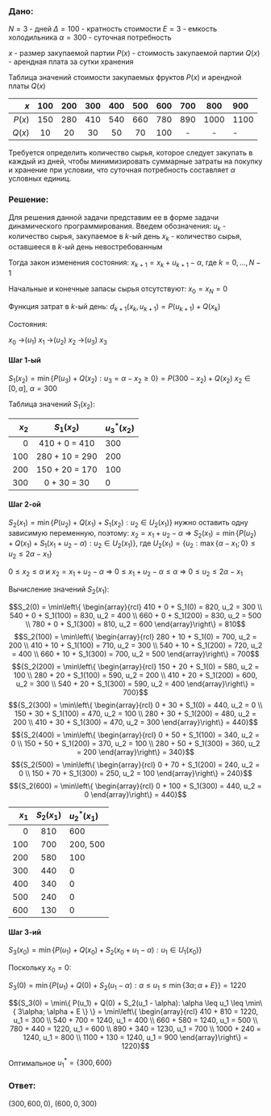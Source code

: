 ### Дано:

$N = 3$ - дней
$\Delta = 100$ - кратность стоимости
$E = 3$ - емкость холодильника
$\alpha = 300$ - суточная потребность

$x$ - размер закупаемой партии
$P(x)$ - cтоимость закупаемой партии
$Q(x)$ - арендная плата за сутки хранения

Таблица значений стоимости закупаемых фруктов $P(x)$ и арендной платы $Q(x)$

| $x$ | 100 | 200 | 300 | 400 | 500 | 600 | 700 | 800 | 900 |
| ----: | :---: | :---: | :---: | :---: | :---: | :---: | :---: | :----: | :---- |
| $P(x)$ | 150 | 280 | 410 | 540 | 660 | 780 | 890 | 1000 | 1100 |
| $Q(x)$ | 10 | 20 | 30 | 50 | 70 | 100 | - | - | - |

Требуется определить количество сырья, которое следует закупать в каждый из дней, чтобы минимизировать суммарные затраты на покупку и хранение при условии, что суточная потребность составляет $\alpha$ условных единиц.

### Решение:

Для решения данной задачи представим ее в форме задачи динамического программирования. Введем обозначения:
$u_k$ - количество сырья, закупаемое в $k$-ый день
$x_k$ - количество сырья, оставшееся в $k$-ый день невостребованным

Тогда закон изменения состояния:
$x_{k+1} = x_k + u_{k+1} - \alpha$, где $k = 0,...,N - 1$

Начальные и конечные запасы сырья отсутствуют:
$x_0 = x_N = 0$

Функция затрат в $k$-ый день:
$d_{k+1}(x_k,u_{k+1}) = P(u_{k+1}) + Q(x_k)$

Состояния:

$x_0$ ->($u_1$) $x_1$ ->($u_2$) $x_2$ ->($u_3$) $x_3$

#### Шаг 1-ый

$S_1(x_2) = \min\{P(u_3) + Q(x_2): u_3 = \alpha - x_2 \geq 0\} = P(300 - x_2) + Q(x_2)$
$x_2 \in [0,\alpha]$, $\alpha = 300$

Таблица значений $S_1(x_2)$:

| $x_2$ | $S_1(x_2)$ | $u_3^*(x_2)$ |
| ---: | :---: | :---- |
| 0 | 410 + 0 = 410 | 300 |
| 100 | 280 + 10 = 290 | 200 |
| 200 | 150 + 20 = 170 | 100 |
| 300 | 0 + 30 = 30 | 0 |

#### Шаг 2-ой

$S_2(x_1) = \min\{P(u_2) + Q(x_1) + S_1(x_2): u_2 \in U_2(x_1) \}$
нужно оставить одну зависимую переменную, поэтому:
$x_2 = x_1 + u_2 - \alpha$ =>
$S_2(x_1) = \min\{P(u_2) + Q(x_1) + S_1(x_1 + u_2 - \alpha): u_2 \in U_2(x_1) \}$,
	где $U_2(x_1) = \{u_2: \max\{\alpha - x_1; 0\} \leq u_2 \leq 2 \alpha - x_1\}$

$0 \leq x_2 \leq \alpha$ и $x_2 = x_1 + u_2 - \alpha$ =>
$0 \leq x_1 + u_2 - \alpha \leq \alpha$ =>
$0 \leq u_2 \leq 2 \alpha - x_1$

Вычисление значений $S_2(x_1)$:

$$S_2(0) = \min\left\{ \begin{array}{rcl} 410 + 0 + S_1(0) = 820, u_2 = 300 \\ 540 + 0 + S_1(100) = 830, u_2 = 400 \\ 660 + 0 + S_1(200) = 830, u_2 = 500 \\ 780 + 0 + S_1(300) = 810, u_2 = 600 \end{array}\right\} = 810$$
$$S_2(100) = \min\left\{ \begin{array}{rcl} 280 + 10 + S_1(0) = 700, u_2 = 200 \\ 410 + 10 + S_1(100) = 710, u_2 = 300 \\ 540 + 10 + S_1(200) = 720, u_2 = 400 \\ 660 + 10 + S_1(300) = 700, u_2 = 500 \end{array}\right\} = 700$$
$${S_2(200) = \min\left\{ \begin{array}{rcl}
150 + 20 + S_1(0) = 580, u_2 = 100 \\
280 + 20 + S_1(100) = 590, u_2 = 200 \\
410 + 20 + S_1(200) = 600, u_2 = 300 \\
540 + 20 + S_1(300) = 590, u_2 = 400
\end{array}\right\} = 700}$$
$${S_2(300) = \min\left\{ \begin{array}{rcl}
0 + 30 + S_1(0) = 440, u_2 = 0 \\
150 + 30 + S_1(100) = 470, u_2 = 100 \\
280 + 30 + S_1(200) = 480, u_2 = 200 \\
410 + 30 + S_1(300) = 470, u_2 = 300
\end{array}\right\} = 440}$$
$${S_2(400) = \min\left\{ \begin{array}{rcl}
0 + 50 + S_1(100) = 340, u_2 = 0 \\
150 + 50 + S_1(200) = 370, u_2 = 100 \\
280 + 50 + S_1(300) = 360, u_2 = 200
\end{array}\right\} = 340}$$
$${S_2(500) = \min\left\{ \begin{array}{rcl}
0 + 70 + S_1(200) = 240, u_2 = 0 \\
150 + 70 + S_1(300) = 250, u_2 = 100
\end{array}\right\} = 240}$$
$${S_2(600) = \min\left\{ \begin{array}{rcl}
0 + 100 + S_1(300) = 440, u_2 = 0
\end{array}\right\} = 440}$$

| $x_1$ | $S_2(x_1)$ | $u_2^*(x_1)$ |
| ---: | :---: | :---- |
| 0 | 810 | 600 |
| 100 | 700 | 200, 500 |
| 200 | 580 | 100 |
| 300 | 440 | 0 |
| 400 | 340 | 0 |
| 500 | 240 | 0 |
| 600 | 130 | 0 |

#### Шаг 3-ий

$S_3(x_0) = \min\{P(u_1) + Q(x_0) + S_2(x_0 + u_1 - \alpha): u_1 \in U_1(x_0) \}$

Поскольку $x_0 = 0$:

$S_3(0) = \min\{ P(u_1) + Q(0) + S_2(u_1 - \alpha): \alpha \leq u_1 \leq \min\{ 3\alpha; \alpha + E \} \} = 1220$

$${S_3(0) = \min\{ P(u_1) + Q(0) + S_2(u_1 - \alpha): \alpha \leq u_1 \leq \min\{ 3\alpha; \alpha + E \} \} =
\min\left\{ \begin{array}{rcl}
410 + 810 = 1220, u_1 = 300 \\
540 + 700 = 1240, u_1 = 400 \\
660 + 580 = 1240, u_1 = 500 \\
780 + 440 = 1220, u_1 = 600 \\
890 + 340 = 1230, u_1 = 700 \\
1000 + 240 = 1240, u_1 = 800 \\
1100 + 130 = 1240, u_1 = 900
\end{array}\right\} = 1220}$$

Оптимальное $u_1^* = \{300, 600\}$

### Ответ:

$(300, 600, 0)$, $(600, 0, 300)$